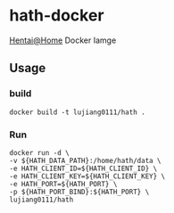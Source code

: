 # hath-docker

[Hentai@Home](https://ehwiki.org/wiki/Hentai@Home) Docker Iamge

## Usage

### build

```shell
docker build -t lujiang0111/hath .
```

### Run

```shell
docker run -d \
-v ${HATH_DATA_PATH}:/home/hath/data \
-e HATH_CLIENT_ID=${HATH_CLIENT_ID} \
-e HATH_CLIENT_KEY=${HATH_CLIENT_KEY} \
-e HATH_PORT=${HATH_PORT} \
-p ${HATH_PORT_BIND}:${HATH_PORT} \
lujiang0111/hath
```
